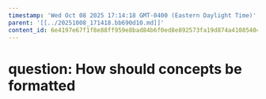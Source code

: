 ```yaml
---
timestamp: 'Wed Oct 08 2025 17:14:18 GMT-0400 (Eastern Daylight Time)'
parent: '[[../20251008_171418.bb690d10.md]]'
content_id: 6e4197e67f1f8e88ff959e8bad84b6f0ed8e892573fa19d874a410854041f54c
---
```


# question: How should concepts be formatted
